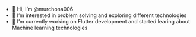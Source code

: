 - 👋 Hi, I’m @murchona006
- 👀 I’m interested in problem solving and exploring different technologies
- 🌱 I’m currently working on Flutter development and started learing about Machine learning technologies
